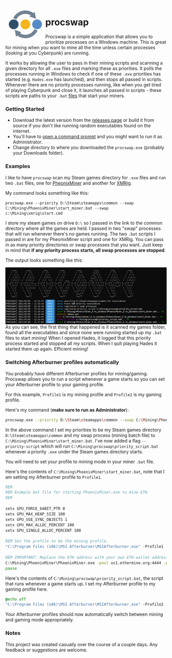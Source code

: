 <img src="https://github.com/billiford/procswap/blob/media/procswap.png" width="125" align="left">

# procswap

Procswap is a simple application that allows you to prioritize processes on a Windows machine. This is great for mining when you want to mine all the time unless certain processes (looking at you Cyberpunk) are running.

It works by allowing the user to pass in their mining scripts and scanning a given directory for all `.exe` files and marking these as priorities. It polls the processes running in Windows to check if one of these `.exe` priorities has started (e.g. `Hades.exe` has launched), and then stops all passed in scripts. Whenever there are no priority processes running, like when you get tired of playing Cyberpunk and close it, it launches all passed in scripts - these scripts are paths to your `.bat` [files](https://2miners.com/blog/phoenixminer-step-by-step-guide-for-beginners/#PhoenixMiner_Setup) that start your miners.

### Getting Started

- Download the latest version from the [releases page](https://github.com/billiford/procswap/releases) or build it from source if you don't like running random executables found on the internet.
- You'll have to [open a command prompt](https://www.howtogeek.com/235101/10-ways-to-open-the-command-prompt-in-windows-10/#:~:text=Open%20a%20Command%20Prompt%20in%20Admin%20Mode%20from,from%20the%20File%20Explorer%20Address%20Bar.%20More%20items) and you might want to run it as Administrator.
- Change directory to where you downloaded the `procswap.exe` (probably your Downloads folder).

### Examples

I like to have `procswap` scan my Steam games directory for `.exe` files and run two `.bat` files, one for [PheonixMiner](https://phoenixminer.org/) and another for [XMRig](https://xmrig.com/).

My command looks something like this:
```
procswap.exe --priority D:\Steam\steamapps\common --swap C:\Mining\PhoenixMiner\start_miner.bat --swap c:\Mining\xmrig\start.cmd
```
I store my steam games on drive `D:\` so I passed in the link to the common directory where all the games are held. I passed in two "swap" processes that will run whenever there's no games running. The two `.bat` scripts I passed in are for my PheonixMiner script and one for XMRig. You can pass in as many priority directories or swap processes that you want. Just keep in mind that **if any priority process starts, all swap processes are stopped**.

The output looks something like this:

<img src="https://github.com/billiford/procswap/blob/media/procswap-v0.3.0.png" align="left">

As you can see, the first thing that happened is it scanned my games folder, found all the executables and since none were running started up my `.bat` files to start mining! When I opened Hades, it logged that this priority process started and stopped all my scripts. When I quit playing Hades it started them up again. Efficient mining!

### Switching Afterburner profiles automatically

You probably have different Afterburner profiles for mining/gaming. Procswap allows you to run a script whenever a game starts so you can set your Afterburner profile to your gaming profile.

For this example, `Profile1` is my mining profile and `Profile2` is my gaming profile.

Here's my command (**make sure to run as Administrator**):
```bash
procswap.exe --priority D:\Steam\steamapps\common --swap C:\Mining\PhoenixMiner\start_miner.bat --priority-script C:\Mining\procswap\priority_script.bat
```
In the above command I set my priorities to be my Steam games directory `D:\Steam\steamapps\common` and my swap process (mining batch file) to `C:\Mining\PhoenixMiner\start_miner.bat`. I've now added a flag `--priority-script` which will run `C:\Mining\procswap\priority_script.bat` whenever a priority `.exe` under the Steam games directory starts.

You will need to set your profile to mining mode in your miner `.bat` file.

Here's the contents of `C:\Mining\PhoenixMiner\start_miner.bat`, note that I am setting my Afterburner profile to `Profile1`.
```bat
REM
REM Example bat file for starting PhoenixMiner.exe to mine ETH
REM

setx GPU_FORCE_64BIT_PTR 0
setx GPU_MAX_HEAP_SIZE 100
setx GPU_USE_SYNC_OBJECTS 1
setx GPU_MAX_ALLOC_PERCENT 100
setx GPU_SINGLE_ALLOC_PERCENT 100

REM Set the profile to be the mining profile.
"C:\Program Files (x86)\MSI Afterburner\MSIAfterburner.exe" -Profile1

REM IMPORTANT: Replace the ETH address with your own ETH wallet address in the -wal option (Rig001 is the name of the rig)
C:\Mining\PhoenixMiner\PhoenixMiner.exe -pool us1.ethermine.org:4444 -pool2 us2.ethermine.org:4444 -wal 8BAFF6bE0ecb72A55eB442ccae5A2f5B96AfFB3e -worker rig01
pause
```
Here's the contents of `C:\Mining\procswap\priority_script.bat`, the script that runs whenever a game starts up. I set my Afterburner profile to my gaming profile here.
```bat
@echo off
"C:\Program Files (x86)\MSI Afterburner\MSIAfterburner.exe" -Profile2
```
Your Afterburner profiles should now automatically switch between mining and gaming mode appropriately. 

### Notes

This project was created casually over the course of a couple days. Any feedback or suggestions are welcome.
